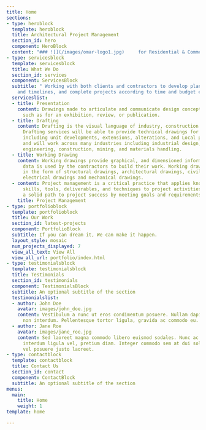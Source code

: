 ```yaml
---
title: Home
sections:
- type: heroblock
  template: heroblock
  title: Architectural Project Management
  section_id: hero
  component: HeroBlock
  content: "### ![](/images/omar-logo1.jpg)     for Residential & Commercial Buildings"
- type: servicesblock
  template: servicesblock
  title: What We Do
  section_id: services
  component: ServicesBlock
  subtitle: " Working with both clients and contractors to develop plans, set schedules
    and timelines, and complete projects according to time and budget expectations."
  serviceslist:
  - title: Presentation
    content: Drawings made to articulate and communicate design concept or proposal;
      such as for an exhibition, review, or publication.
  - title: Drafting
    content: Drafting is the visual language of industry, construction and engineering.
      Drafting services will be able to provide technical drawings for any purpose,
      including unit developments, extensions, alterations, and Local permit applications
      and will work across many industries including industrial design, surveying,
      engineering, construction, mining, and materials handling.
  - title: Working Drawing
    content: Working drawings provide graphical, and dimensioned information. This
      data is used by the contractors to build their work. Working drawing can be
      in the form of structural drawings, architectural drawings, civil drawings,
      electrical drawings and mechanical drawings.
  - content: Project management is a critical practice that applies knowledge of process,
      skills, tools, deliverables, and techniques to project activities to ensure
      a solid path to project success by meeting goals and requirements.
    title: Project Management
- type: portfolioblock
  template: portfolioblock
  title: Our Work
  section_id: latest-projects
  component: PortfolioBlock
  subtitle: If you can dream it, We can make it happen.
  layout_style: mosaic
  num_projects_displayed: 7
  view_all_text: View All
  view_all_url: portfolio/index.html
- type: testimonialsblock
  template: testimonialsblock
  title: Testimonials
  section_id: testimonials
  component: TestimonialsBlock
  subtitle: An optional subtitle of the section
  testimonialslist:
  - author: John Doe
    avatar: images/john_doe.jpg
    content: Vestibulum a nunc ut eros condimentum posuere. Nullam dapibus quis nunc
      non interdum. Pellentesque tortor ligula, gravida ac commodo eu.
  - author: Jane Roe
    avatar: images/jane_roe.jpg
    content: Sed laoreet magna commodo libero euismod sodales. Nunc ac libero convallis,
      interdum ligula vel, pretium diam. Integer commodo sem at dui sollicitudin,
      vel posuere justo laoreet.
- type: contactblock
  template: contactblock
  title: Contact Us
  section_id: contact
  component: ContactBlock
  subtitle: An optional subtitle of the section
menus:
  main:
    title: Home
    weight: 1
template: home

---
```

